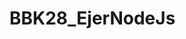 # BBK28_EjerNodeJs
<!-- Ejercicio 1
Crear una carpgit eta con el nombre ej1
Inicializar un proyecto de Node.js utilizando NPM dentro de la carpeta ej1
El nombre del proyecto tiene que ser Ejercicio-1. 
Crear un archivo index.js
Configurar el proyecto para que al hacer npm start se ejecute el código del archivo 
index.js. Como resultado debe mostrar por consola el 
siguiente mensaje:
Mi primer script en The Bridge!!! -->
